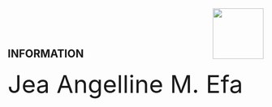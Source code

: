 <img align="right" width="100" height="100" src="https://upload.wikimedia.org/wikipedia/en/thumb/c/c6/New_Era_University.svg/175px-New_Era_University.svg.png">

<br></br>
## INFORMATION
<font size="11"> Jea Angelline M. Efa</font>


